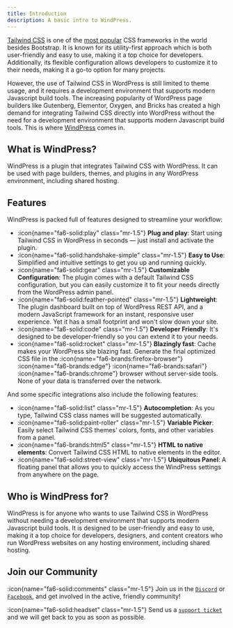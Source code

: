 ```yaml
---
title: Introduction
description: A basic intro to WindPress.
---
```


[Tailwind CSS](https://tailwindcss.com/) is one of the [most popular](https://2023.stateofcss.com/en-US/css-frameworks/) CSS frameworks in the world besides Bootstrap. It is known for its utility-first approach which is both user-friendly and easy to use, making it a top choice for developers. Additionally, its flexible configuration allows developers to customize it to their needs, making it a go-to option for many projects.

However, the use of Tailwind CSS in WordPress is still limited to theme usage, and it requires a development environment that supports modern Javascript build tools. The increasing popularity of WordPress page builders like Gutenberg, Elementor, Oxygen, and Bricks has created a high demand for integrating Tailwind CSS directly into WordPress without the need for a development environment that supports modern Javascript build tools. This is where [WindPress](/) comes in.

## What is WindPress?

WindPress is a plugin that integrates Tailwind CSS with WordPress. It can be used with page builders, themes, and plugins in any WordPress environment, including shared hosting.

## Features

WindPress is packed full of features designed to streamline your workflow:

- :icon{name="fa6-solid:play" class="mr-1.5"} **Plug and play**: Start using Tailwind CSS in WordPress in seconds — just install and activate the plugin.
- :icon{name="fa6-solid:handshake-simple" class="mr-1.5"} **Easy to Use**: Simplified and intuitive settings to get you up and running quickly.
- :icon{name="fa6-solid:gear" class="mr-1.5"} **Customizable Configuration**: The plugin comes with a default Tailwind CSS configuration, but you can easily customize it to fit your needs directly from the WordPress admin panel.
- :icon{name="fa6-solid:feather-pointed" class="mr-1.5"} **Lightweight**: The plugin dashboard built on top of WordPress REST API, and a modern JavaScript framework for an instant, responsive user experience. Yet it has a small footprint and won't slow down your site.
- :icon{name="fa6-solid:code" class="mr-1.5"} **Developer Friendly**: It's designed to be developer-friendly so you can extend it to your needs.
- :icon{name="fa6-solid:rocket" class="mr-1.5"} **Blazingly fast**: Cache makes your WordPress site blazing fast. Generate the final optimized CSS file in the <span class="px-1.5"> :icon{name="fa6-brands:firefox-browser"} :icon{name="fa6-brands:edge"} :icon{name="fa6-brands:safari"} :icon{name="fa6-brands:chrome"} </span> browser without server-side tools. None of your data is transferred over the network.

And some specific integrations also include the following features:

- :icon{name="fa6-solid:list" class="mr-1.5"} **Autocompletion**: As you type, Tailwind CSS class names will be suggested automatically.
- :icon{name="fa6-solid:paint-roller" class="mr-1.5"} **Variable Picker**: Easily select Tailwind CSS themes' colors, fonts, and other variables from a panel.
- :icon{name="fa6-brands:html5" class="mr-1.5"} **HTML to native elements**: Convert Tailwind CSS HTML to native elements in the editor.
- :icon{name="fa6-solid:street-view" class="mr-1.5"} **Ubiquitous Panel**: A floating panel that allows you to quickly access the WindPress settings from anywhere on the page.

## Who is WindPress for?

WindPress is for anyone who wants to use Tailwind CSS in WordPress without needing a development environment that supports modern Javascript build tools. It is designed to be user-friendly and easy to use, making it a top choice for developers, designers, and content creators who run WordPress websites on any hosting environment, including shared hosting.

## Join our Community

:icon{name="fa6-solid:comments" class="mr-1.5"} Join us in the [`Discord`](/go/discord) or [`Facebook`](/go/facebook), and get involved in the active, friendly community!

:icon{name="fa6-solid:headset" class="mr-1.5"} Send us a [`support ticket`](https://rosua.org/support-portal) and we will get back to you as soon as possible.
